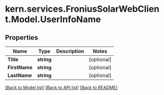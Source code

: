 # kern.services.FroniusSolarWebClient.Model.UserInfoName

## Properties

Name | Type | Description | Notes
------------ | ------------- | ------------- | -------------
**Title** | **string** |  | [optional] 
**FirstName** | **string** |  | [optional] 
**LastName** | **string** |  | [optional] 

[[Back to Model list]](../README.md#documentation-for-models) [[Back to API list]](../README.md#documentation-for-api-endpoints) [[Back to README]](../README.md)

